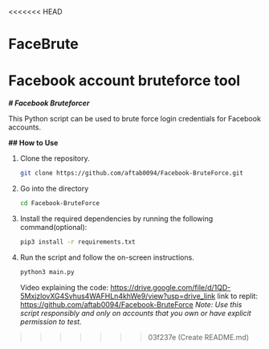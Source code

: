 <<<<<<< HEAD
# FaceBrute
Facebook account bruteforce tool
=======
***# Facebook Bruteforcer***

This Python script can be used to brute force login credentials for Facebook accounts.

**## How to Use**
1. Clone the repository.
    ```bash
    git clone https://github.com/aftab0094/Facebook-BruteForce.git
2.  Go into the directory
     ```bash
     cd Facebook-BruteForce
     ```
4. Install the required dependencies by running the following command(optional):
     ```bash
     pip3 install -r requirements.txt 
     ```
5. Run the script and follow the on-screen instructions.
     ```bash
     python3 main.py
     ```
   Video explaining the code: https://drive.google.com/file/d/1QD-5MxjzlovXG4Svhus4WAFHLn4khWe9/view?usp=drive_link
link to replit:
https://github.com/aftab0094/Facebook-BruteForce
_Note: Use this script responsibly and only on accounts that you own or have explicit permission to test._
>>>>>>> 03f237e (Create README.md)
